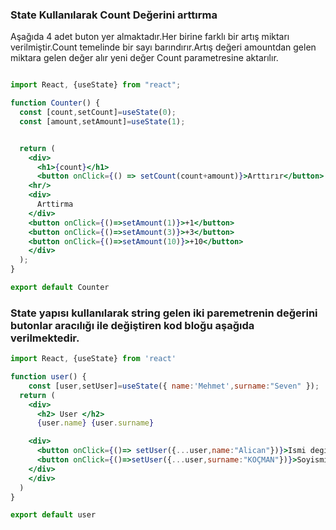 ### State Kullanılarak Count Değerini arttırma

Aşağıda 4 adet buton yer almaktadır.Her birine farklı bir artış miktarı verilmiştir.Count temelinde bir sayı barındırır.Artış değeri amountdan gelen miktara gelen değer alır yeni değer Count parametresine aktarılır.

```jsx

import React, {useState} from "react";

function Counter() {
  const [count,setCount]=useState(0);
  const [amount,setAmount]=useState(1);


  return (
    <div>
      <h1>{count}</h1>
      <button onClick={() => setCount(count+amount)}>Arttırır</button>
    <hr/>
    <div>
      Arttirma
    </div>
    <button onClick={()=>setAmount(1)}>+1</button>
    <button onClick={()=>setAmount(3)}>+3</button>
    <button onClick={()=>setAmount(10)}>+10</button>
    </div>
  );
}

export default Counter

```
### State yapısı kullanılarak string gelen iki paremetrenin değerini butonlar aracılığı ile değiştiren kod bloğu aşağıda verilmektedir.


```jsx
import React, {useState} from 'react'

function user() {
    const [user,setUser]=useState({ name:'Mehmet',surname:"Seven" });
  return (
    <div>
      <h2> User </h2>
      {user.name} {user.surname}

    <div>
      <button onClick={()=> setUser({...user,name:"Alican"})}>Ismi degistir</button>
      <button onClick={()=>setUser({...user,surname:"KOÇMAN"})}>Soyismi Degistir</button>
    </div>
    </div>
  )
}

export default user
